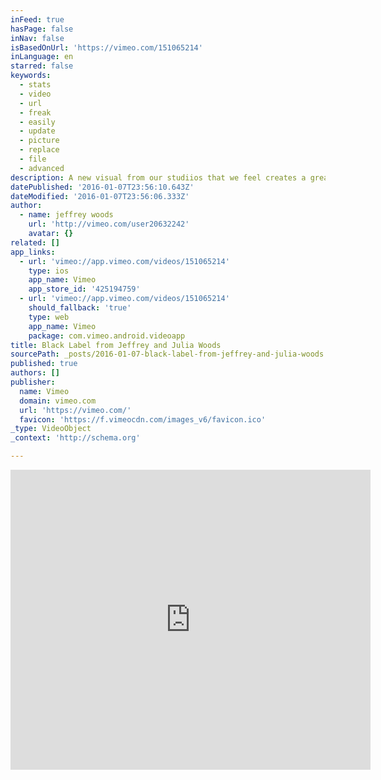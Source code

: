 ```yaml
---
inFeed: true
hasPage: false
inNav: false
isBasedOnUrl: 'https://vimeo.com/151065214'
inLanguage: en
starred: false
keywords:
  - stats
  - video
  - url
  - freak
  - easily
  - update
  - picture
  - replace
  - file
  - advanced
description: A new visual from our studiios that we feel creates a greater documentation of your wedding day. It tells a different story that you just cant get from still images alone. It allows you to see what goes on behind those images. It enhances those relationships that mean everything to you as a bride and groom.
datePublished: '2016-01-07T23:56:10.643Z'
dateModified: '2016-01-07T23:56:06.333Z'
author:
  - name: jeffrey woods
    url: 'http://vimeo.com/user20632242'
    avatar: {}
related: []
app_links:
  - url: 'vimeo://app.vimeo.com/videos/151065214'
    type: ios
    app_name: Vimeo
    app_store_id: '425194759'
  - url: 'vimeo://app.vimeo.com/videos/151065214'
    should_fallback: 'true'
    type: web
    app_name: Vimeo
    package: com.vimeo.android.videoapp
title: Black Label from Jeffrey and Julia Woods
sourcePath: _posts/2016-01-07-black-label-from-jeffrey-and-julia-woods.md
published: true
authors: []
publisher:
  name: Vimeo
  domain: vimeo.com
  url: 'https://vimeo.com/'
  favicon: 'https://f.vimeocdn.com/images_v6/favicon.ico'
_type: VideoObject
_context: 'http://schema.org'

---
```

<iframe src="https://cdn.embedly.com/widgets/media.html?src=https%3A%2F%2Fplayer.vimeo.com%2Fvideo%2F151065214&amp;url=https%3A%2F%2Fvimeo.com%2F151065214&amp;image=http%3A%2F%2Fi.vimeocdn.com%2Fvideo%2F550711820_295x166.jpg&amp;key=b7d04c9b404c499eba89ee7072e1c4f7&amp;type=text%2Fhtml&amp;schema=vimeo" width="576" height="480" scrolling="no" frameborder="0" allowfullscreen="allowfullscreen" style=""></iframe>